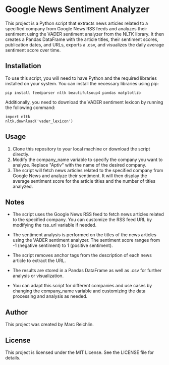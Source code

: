 # Google News Sentiment Analyzer
This project is a Python script that extracts news articles related to a specified company from Google News RSS feeds and analyzes their sentiment using the VADER sentiment analyzer from the NLTK library. It then creates a Pandas DataFrame with the article titles, their sentiment scores, publication dates, and URLs, exports a .csv, and visualizes the daily average sentiment score over time.

## Installation
To use this script, you will need to have Python and the required libraries installed on your system. You can install the necessary libraries using pip:

```
pip install feedparser nltk beautifulsoup4 pandas matplotlib
```

Additionally, you need to download the VADER sentiment lexicon by running the following command:

```
import nltk
nltk.download('vader_lexicon')
```

## Usage
1. Clone this repository to your local machine or download the script directly.
2. Modify the company_name variable to specify the company you want to analyze. Replace "Aptiv" with the name of the desired company.
3. The script will fetch news articles related to the specified company from Google News and analyze their sentiment. It will then display the average sentiment score for the article titles and the number of titles analyzed.

## Notes
- The script uses the Google News RSS feed to fetch news articles related to the specified company. You can customize the RSS feed URL by modifying the rss_url variable if needed.

- The sentiment analysis is performed on the titles of the news articles using the VADER sentiment analyzer. The sentiment score ranges from -1 (negative sentiment) to 1 (positive sentiment).

- The script removes anchor tags from the description of each news article to extract the URL.

- The results are stored in a Pandas DataFrame as well as .csv for further analysis or visualization.

- You can adapt this script for different companies and use cases by changing the company_name variable and customizing the data processing and analysis as needed.

## Author
This project was created by Marc Reichlin.

## License
This project is licensed under the MIT License. See the LICENSE file for details.





